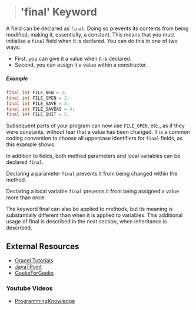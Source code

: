 ># 'final' Keyword

A field can be declared as `final`. Doing so prevents its contents from being modified, making it, essentially, a constant. This means that you must initialize a `final` field when it is declared. You can do this in one of two ways:

* First, you can give it a value when it is
declared.
* Second, you can assign it a value within a constructor.

##### Example

```java
final int FILE_NEW = 1;
final int FILE_OPEN = 2;
final int FILE_SAVE = 3;
final int FILE_SAVEAS = 4;
final int FILE_QUIT = 5;
```

Subsequent parts of your program can now use `FILE_OPEN`, etc., as if they were constants, without fear that a value has been changed. It is a common coding convention to choose all uppercase identifiers for `final` fields, as this example shows.

In addition to fields, both method parameters and local variables can be declared `final`.

Declaring a parameter `final` prevents it from being changed within the method. 

Declaring a local variable `final` prevents it from being assigned a value more than once.

The keyword final can also be applied to methods, but its meaning is substantially different than when it is applied to variables. This additional usage of final is described in the next section, when inheritance is described.

## External Resources

* [Oracel Tutorials](https://docs.oracle.com/javase/tutorial/java/IandI/final.html)
* [JavaTPoint](https://www.javatpoint.com/final-keyword)
* [GeeksForGeeks](https://www.geeksforgeeks.org/final-keyword-java/)

### Youtube Videos

* [ProgrammingKnowledge](https://www.youtube.com/watch?v=aN8znC-ME-w&list=PLS1QulWo1RIbfTjQvTdj8Y6yyq4R7g-Al&index=24)